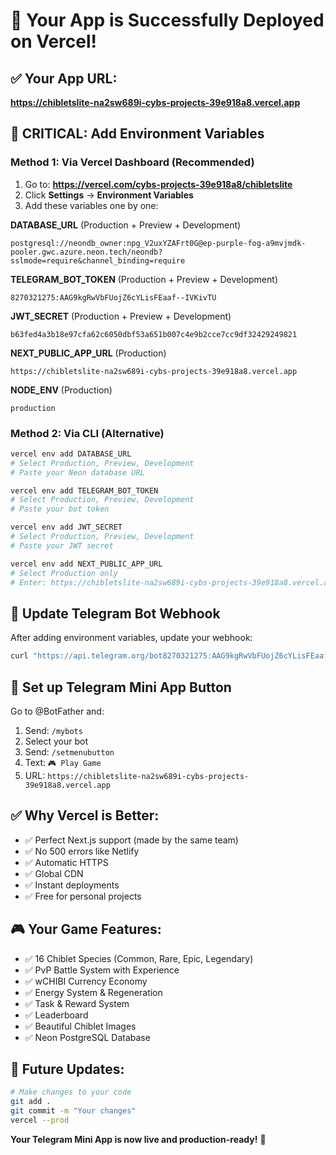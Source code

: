 # 🚀 Your App is Successfully Deployed on Vercel!

## ✅ **Your App URL:**
**https://chibletslite-na2sw689i-cybs-projects-39e918a8.vercel.app**

## 🚨 **CRITICAL: Add Environment Variables**

### Method 1: Via Vercel Dashboard (Recommended)
1. Go to: **https://vercel.com/cybs-projects-39e918a8/chibletslite**
2. Click **Settings** → **Environment Variables**
3. Add these variables one by one:

**DATABASE_URL** (Production + Preview + Development)
```
postgresql://neondb_owner:npg_V2uxYZAFrt0G@ep-purple-fog-a9mvjmdk-pooler.gwc.azure.neon.tech/neondb?sslmode=require&channel_binding=require
```

**TELEGRAM_BOT_TOKEN** (Production + Preview + Development)
```
8270321275:AAG9kgRwVbFUojZ6cYLisFEaaf--IVKivTU
```

**JWT_SECRET** (Production + Preview + Development)
```
b63fed4a3b18e97cfa62c6050dbf53a651b007c4e9b2cce7cc9df32429249821
```

**NEXT_PUBLIC_APP_URL** (Production)
```
https://chibletslite-na2sw689i-cybs-projects-39e918a8.vercel.app
```

**NODE_ENV** (Production)
```
production
```

### Method 2: Via CLI (Alternative)
```bash
vercel env add DATABASE_URL
# Select Production, Preview, Development
# Paste your Neon database URL

vercel env add TELEGRAM_BOT_TOKEN
# Select Production, Preview, Development  
# Paste your bot token

vercel env add JWT_SECRET
# Select Production, Preview, Development
# Paste your JWT secret

vercel env add NEXT_PUBLIC_APP_URL
# Select Production only
# Enter: https://chibletslite-na2sw689i-cybs-projects-39e918a8.vercel.app
```

## 📱 **Update Telegram Bot Webhook**

After adding environment variables, update your webhook:

```bash
curl "https://api.telegram.org/bot8270321275:AAG9kgRwVbFUojZ6cYLisFEaaf--IVKivTU/setWebhook?url=https://chibletslite-na2sw689i-cybs-projects-39e918a8.vercel.app/api/auth/telegram"
```

## 🤖 **Set up Telegram Mini App Button**

Go to @BotFather and:
1. Send: `/mybots`
2. Select your bot
3. Send: `/setmenubutton`
4. Text: `🎮 Play Game`
5. URL: `https://chibletslite-na2sw689i-cybs-projects-39e918a8.vercel.app`

## ✅ **Why Vercel is Better:**
- ✅ Perfect Next.js support (made by the same team)
- ✅ No 500 errors like Netlify 
- ✅ Automatic HTTPS
- ✅ Global CDN
- ✅ Instant deployments
- ✅ Free for personal projects

## 🎮 **Your Game Features:**
- ✅ 16 Chiblet Species (Common, Rare, Epic, Legendary)
- ✅ PvP Battle System with Experience
- ✅ wCHIBI Currency Economy
- ✅ Energy System & Regeneration
- ✅ Task & Reward System
- ✅ Leaderboard
- ✅ Beautiful Chiblet Images
- ✅ Neon PostgreSQL Database

## 🔄 **Future Updates:**
```bash
# Make changes to your code
git add .
git commit -m "Your changes"
vercel --prod
```

**Your Telegram Mini App is now live and production-ready!** 🚀
